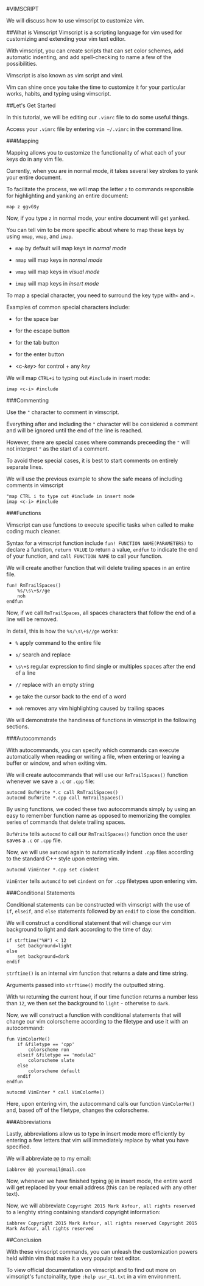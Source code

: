 #VIMSCRIPT

We will discuss how to use vimscript to customize vim.

##What is Vimscript
Vimscript is a scripting language for vim used for customizing and extending your vim text editor.

With vimscript, you can create scripts that can set color schemes, add automatic indenting, and add spell-checking to name a few of the possibilities.

Vimscript is also known as vim script and viml.

Vim can shine once you take the time to customize it for your particular works, habits, and typing using vimscript.

##Let's Get Started

In this tutorial, we will be editing our `.vimrc` file to do some useful things.

Access your `.vimrc` file by entering `vim ~/.vimrc` in the command line.

###Mapping

Mapping allows you to customize the functionality of what each of your keys do in any vim file.

Currently, when you are in normal mode, it takes several key strokes to yank your entire document.

To facilitate the process, we will map the letter `z` to commands responsible for highlighting and yanking an entire document:

    map z ggvG$y

Now, if you type `z` in normal mode, your entire document will get yanked.

You can tell vim to be more specific about where to map these keys by using `nmap`, `vmap`, and `imap`.

* `map` by default will map keys in _normal mode_

* `nmap` will map keys in _normal mode_

* `vmap` will map keys in _visual mode_

* `imap` will map keys in _insert mode_

To map a special character, you need to surround the key type with`<` and `>`.

Examples of common special characters include:

* <space> for the space bar

* <esc> for the escape button

* <tab> for the tab button

* <enter> for the enter button

* <c-_key_> for control + any _key_

We will map `CTRL+i` to typing out `#include` in insert mode:

    imap <c-i> #include 

###Commenting

Use the `"` character to comment in vimscript.

Everything after and including the `"` character will be considered a comment and will be ignored until the end of the line is reached.

However, there are special cases where commands preceeding the `"` will not interpret `"` as the start of a comment.

To avoid these special cases, it is best to start comments on entirely separate lines.

We will use the previous example to show the safe means of including comments in vimscript

    "map CTRL i to type out #include in insert mode
    imap <c-i> #include

###Functions

Vimscript can use functions to execute specific tasks when called to make coding much cleaner.

Syntax for a vimscript function include `fun! FUNCTION NAME(PARAMETERS)` to declare a function, `return VALUE` to return a value, `endfun` to indicate the end of your function, and `call FUNCTION NAME` to call your function.

We will create another function that will delete trailing spaces in an entire file.

    fun! RmTrailSpaces()
        %s/\s\+$//ge
        noh
    endfun

Now, if we call `RmTrailSpaces`, all spaces characters that follow the end of a line will be removed.

In detail, this is how the `%s/\s\+$//ge` works:

* `%` apply command to the entire file

* `s/` search and replace

* `\s\+$` regular expression to find single or multiples spaces after the end of a line

* `//` replace with an empty string

* `ge` take the cursor back to the end of a word

* `noh` removes any vim highlighting caused by trailing spaces

We will demonstrate the handiness of functions in vimscript in the following sections. 

###Autocommands

With autocommands, you can specify which commands can execute automatically when reading or writing a file, when entering or leaving a buffer or window, and when exiting vim.

We will create autocommands that will use our `RmTrailSpaces()` function whenever we save a `.c` or `.cpp` file:

    autocmd BufWrite *.c call RmTrailSpaces()
    autocmd BufWrite *.cpp call RmTrailSpaces()

By using functions, we coded these two autocommands simply by using an easy to remember function name as opposed to memorizing the complex series of commands that delete trailing spaces.

`BufWrite` tells `autocmd` to call our `RmTrailSpaces()` function once the user saves a `.c` or `.cpp` file.

Now, we will use `autocmd` again to automatically indent `.cpp` files according to the standard C++ style upon entering vim.

    autocmd VimEnter *.cpp set cindent

`VimEnter` tells `automcd` to set `cindent` on for `.cpp` filetypes upon entering vim.

###Conditional Statements

Conditional statements can be constructed with vimscript with the use of `if`, `elseif`, and `else` statements followed by an `endif` to close the condition.
                                                                                                                
We will construct a conditional statement that will change our vim background to light and dark according to the time of day:

    if strftime("%H") < 12
        set background=light
    else
        set background=dark
    endif

`strftime()` is an internal vim function that returns a date and time string.

Arguments passed into `strftime()` modify the outputted string.

With `%H` returning the current hour, if our time function returns a number less than `12`, we then set the background to `light` - otherwise to `dark`.

Now, we will construct a function with conditional statements that will change our vim colorscheme according to the filetype and use it with an autocommand:

    fun VimColorMe()
        if &filetype == 'cpp'
            colorscheme ron 
        elseif &filetype == 'modula2'
            colorscheme slate
        else
            colorscheme default
        endif
    endfun
    
    autocmd VimEnter * call VimColorMe()

Here, upon entering vim, the autocommand calls our function `VimColorMe()` and, based off of the filetype, changes the colorscheme.

###Abbreviations

Lastly, abbreviations allow us to type in insert mode more efficiently by entering a few letters that vim will immediately replace by what you have specified.

We will abbreviate `@@` to my email:

    iabbrev @@ youremail@mail.com

Now, whenever we have finished typing `@@` in insert mode, the entire word will get replaced by your email address (this can be replaced with any other text).

Now, we will abbreviate `Copyright 2015 Mark Asfour, all rights reserved` to a lenghty string containing standard copyright information:

    iabbrev Copyright 2015 Mark Asfour, all rights reserved Copyright 2015 Mark Asfour, all rights reserved

##Conclusion

With these vimscript commands, you can unleash the customization powers held within vim that make it a very popular text editor.  

To view official documentation on vimscript and to find out more on vimscript's functoinality, type `:help usr_41.txt` in a vim environment.


